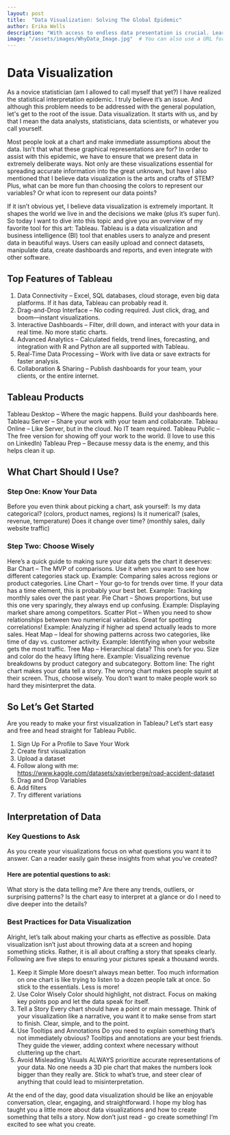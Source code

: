```yaml
---
layout: post
title:  "Data Visualization: Solving The Global Epidemic"
author: Erika Wells
description: "With access to endless data presentation is crucial. Learn the importance of data visualizations and how to get started with Tableau."
image: "/assets/images/WhyData_Image.jpg"  # You can also use a URL for the image
---
```


# Data Visualization
As a novice statistician (am I allowed to call myself that yet?) I have realized the statistical interpretation epidemic. I truly believe it’s an issue. And although this problem needs to be addressed with the general population, let's get to the root of the issue. Data visualization. It starts with us, and by that I mean the data analysts, statisticians, data scientists, or whatever you call yourself.

Most people look at a chart and make immediate assumptions about the data. Isn’t that what these graphical representations are for? In order to assist with this epidemic, we have to ensure that we present data in extremely deliberate ways. Not only are these visualizations essential for spreading accurate information into the great unknown, but have I also mentioned that I believe data visualization is the arts and crafts of STEM? Plus, what can be more fun than choosing the colors to represent our variables? Or what icon to represent our data points? 
 
If it isn’t obvious yet, I believe data visualization is extremely important. It shapes the world we live in and the decisions we make (plus it’s super fun). So today I want to dive into this topic and give you an overview of my favorite tool for this art: Tableau. 
Tableau is a data visualization and business intelligence (BI) tool that enables users to analyze and present data in beautiful ways. Users can easily upload and connect datasets, manipulate data, create dashboards and reports, and even integrate with other software. 

## Top Features of Tableau
1. Data Connectivity – Excel, SQL databases, cloud storage, even big data platforms. If it has data, Tableau can probably read it.
2. Drag-and-Drop Interface – No coding required. Just click, drag, and boom—instant visualizations.
3. Interactive Dashboards – Filter, drill down, and interact with your data in real time. No more static charts.
4. Advanced Analytics – Calculated fields, trend lines, forecasting, and integration with R and Python are all supported with Tableau.
5. Real-Time Data Processing – Work with live data or save extracts for faster analysis.
6. Collaboration & Sharing – Publish dashboards for your team, your clients, or the entire internet.

## Tableau Products
Tableau Desktop – Where the magic happens. Build your dashboards here.
Tableau Server – Share your work with your team and collaborate.
Tableau Online – Like Server, but in the cloud. No IT team required.
Tableau Public – The free version for showing off your work to the world. (I love to use this on LinkedIn)
Tableau Prep – Because messy data is the enemy, and this helps clean it up.

## What Chart Should I Use?
### Step One: Know Your Data
Before you even think about picking a chart, ask yourself:
Is my data categorical? (colors, product names, regions)
Is it numerical? (sales, revenue, temperature)
Does it change over time? (monthly sales, daily website traffic)

### Step Two: Choose Wisely
Here’s a quick guide to making sure your data gets the chart it deserves:
Bar Chart – The MVP of comparisons. Use it when you want to see how different categories stack up.
Example: Comparing sales across regions or product categories.
Line Chart – Your go-to for trends over time. If your data has a time element, this is probably your best bet.
Example: Tracking monthly sales over the past year.
Pie Chart – Shows proportions, but use this one very sparingly, they always end up confusing.
Example: Displaying market share among competitors.
Scatter Plot – When you need to show relationships between two numerical variables. Great for spotting correlations!
Example: Analyzing if higher ad spend actually leads to more sales.
Heat Map – Ideal for showing patterns across two categories, like time of day vs. customer activity.
Example: Identifying when your website gets the most traffic.
Tree Map – Hierarchical data? This one’s for you. Size and color do the heavy lifting here.
Example: Visualizing revenue breakdowns by product category and subcategory.
Bottom line: The right chart makes your data tell a story. The wrong chart makes people squint at their screen. Thus, choose wisely. You don’t want to make people work so hard they misinterpret the data.

## So Let’s Get Started
Are you ready to make your first visualization in Tableau? Let’s start easy and free and head straight for Tableau Public. 
1. Sign Up For a Profile to Save Your Work 
2. Create first visualization 
3. Upload a dataset 
4. Follow along with me: https://www.kaggle.com/datasets/xavierberge/road-accident-dataset
5. Drag and Drop Variables 
6. Add filters 
7. Try different variations

## Interpretation of Data
### Key Questions to Ask
As you create your visualizations focus on what questions you want it to answer. Can a reader easily gain these insights from what you’ve created? 
#### Here are potential questions to ask:
What story is the data telling me?
Are there any trends, outliers, or surprising patterns?
Is the chart easy to interpret at a glance or do I need to dive deeper into the details?

### Best Practices for Data Visualization
Alright, let’s talk about making your charts as effective as possible. Data visualization isn’t just about throwing data at a screen and hoping something sticks. Rather, it is all about crafting a story that speaks clearly. Following are five steps to ensuring your pictures speak a thousand words.
1. Keep it Simple
More doesn’t always mean better. Too much information on one chart is like trying to listen to a dozen people talk at once. So stick to the essentials. Less is more!
2. Use Color Wisely
Color should highlight, not distract. Focus on making key points pop and let the data speak for itself.
3. Tell a Story
Every chart should have a point or main message. Think of your visualization like a narrative, you want it to make sense from start to finish. Clear, simple, and to the point.
4. Use Tooltips and Annotations
Do you need to explain something that’s not immediately obvious? Tooltips and annotations are your best friends. They guide the viewer, adding context where necessary without cluttering up the chart.
5. Avoid Misleading Visuals
ALWAYS prioritize accurate representations of your data. No one needs a 3D pie chart that makes the numbers look bigger than they really are. Stick to what’s true, and steer clear of anything that could lead to misinterpretation.

At the end of the day, good data visualization should be like an enjoyable conversation, clear, engaging, and straightforward. 
I hope my blog has taught you a little more about data visualizations and how to create something that tells a story. Now don’t just read - go create something! I’m excited to see what you create. 



